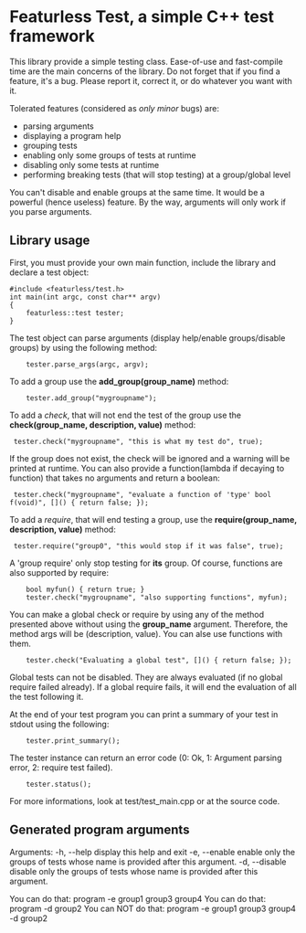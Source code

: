 # Featurless Test, a simple C++ test framework
This library provide a simple testing class. Ease-of-use and fast-compile time are the main concerns of the library. Do not forget that if you find a feature, it's a bug.
Please report it, correct it, or do whatever you want with it.

Tolerated features (considered as *only minor* bugs) are:
- parsing arguments
- displaying a program help
- grouping tests
- enabling only some groups of tests at runtime
- disabling only some tests at runtime
- performing breaking tests (that will stop testing) at a group/global level

You can't disable and enable groups at the same time. It would be a powerful (hence useless) feature.
By the way, arguments will only work if you parse arguments.

## Library usage
First, you must provide your own main function, include the library and declare a test object:
```
#include <featurless/test.h>
int main(int argc, const char** argv)
{
    featurless::test tester;
}
```
The test object can parse arguments (display help/enable groups/disable groups) by using the following method:
```
    tester.parse_args(argc, argv);
```

To add a group use the **add_group(group_name)** method:
```
    tester.add_group("mygroupname");
```

To add a *check*, that will not end the test of the group use the **check(group_name, description, value)** method:
```
 tester.check("mygroupname", "this is what my test do", true);
```
If the group does not exist, the check will be ignored and a warning will be printed at runtime.
You can also provide a function(lambda if decaying to function) that takes no arguments and return a boolean:
```
 tester.check("mygroupname", "evaluate a function of 'type' bool f(void)", []() { return false; });
```

To add a *require*, that will end testing a group, use the **require(group_name, description, value)** method:
```
 tester.require("group0", "this would stop if it was false", true);
```
A 'group require' only stop testing for **its** group.
Of course, functions are also supported by require:
```
    bool myfun() { return true; }
    tester.check("mygroupname", "also supporting functions", myfun);
```

You can make a global check or require by using any of the method presented above without using the **group_name** argument. Therefore, the method args will be (description, value). You can alse use functions with them.
```
    tester.check("Evaluating a global test", []() { return false; });
```
Global tests can not be disabled. They are always evaluated (if no global require failed already). If a global require fails, it will end the evaluation of all the test following it.

At the end of your test program you can print a summary of your test in stdout using the following:
```
    tester.print_summary();
```

The tester instance can return an error code (0: Ok, 1: Argument parsing error, 2: require test failed).
```
    tester.status();
```

For more informations, look at test/test_main.cpp or at the source code.

## Generated program arguments
Arguments:
    -h, --help        display this help and exit
    -e, --enable      enable only the groups of tests whose name is provided after this argument.
    -d, --disable     disable only the groups of tests whose name is provided after this argument.

You can do that: program -e group1 group3 group4
You can do that: program -d group2
You can NOT do that: program -e group1 group3 group4 -d group2
